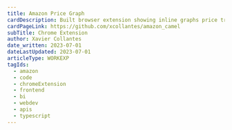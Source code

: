 ```yaml
---
title: Amazon Price Graph
cardDescription: Built browser extension showing inline graphs price trends on Amazon products.
cardPageLink: https://github.com/xcollantes/amazon_camel
subTitle: Chrome Extension
author: Xavier Collantes
date_written: 2023-07-01
dateLastUpdated: 2023-07-01
articleType: WORKEXP
tagIds:
  - amazon
  - code
  - chromeExtension
  - frontend
  - bi
  - webdev
  - apis
  - typescript
---
```

